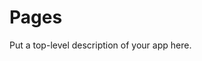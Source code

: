 [//]: # (you can delete this line, it's a hack from the app template)
Pages
===========================

Put a top-level description of your app here.
